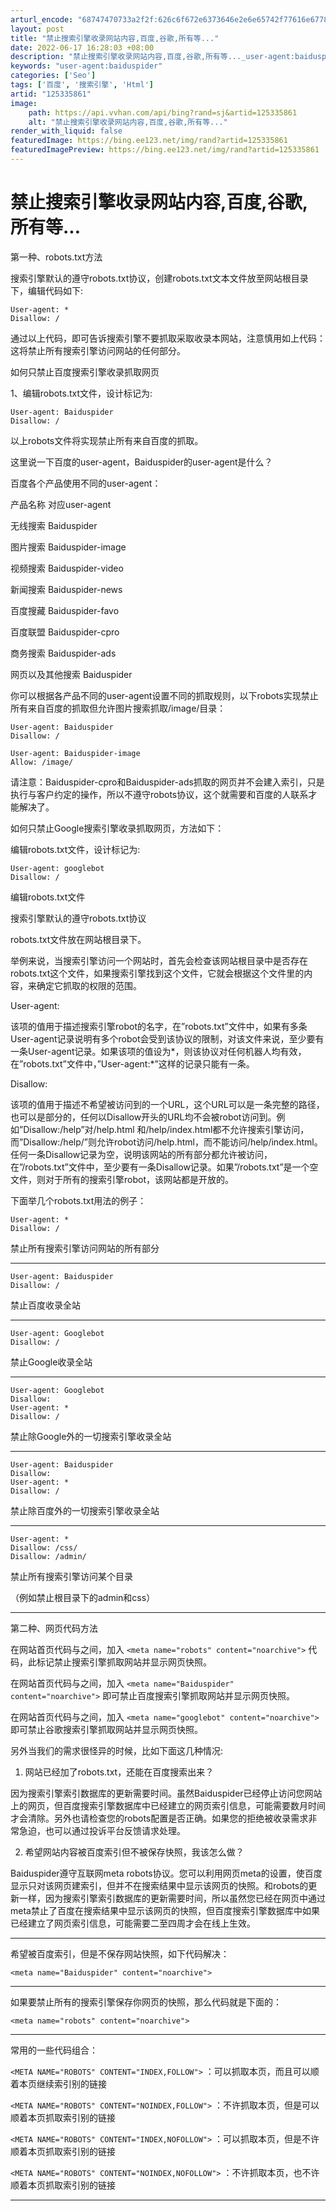 ```yaml
---
arturl_encode: "68747470733a2f2f:626c6f672e6373646e2e6e65742f77616e6778696e6770732f:61727469636c652f64657461696c732f313235333335383631"
layout: post
title: "禁止搜索引擎收录网站内容,百度,谷歌,所有等..."
date: 2022-06-17 16:28:03 +08:00
description: "禁止搜索引擎收录网站内容,百度,谷歌,所有等..._user-agent:baiduspider"
keywords: "user-agent:baiduspider"
categories: ['Seo']
tags: ['百度', '搜索引擎', 'Html']
artid: "125335861"
image:
    path: https://api.vvhan.com/api/bing?rand=sj&artid=125335861
    alt: "禁止搜索引擎收录网站内容,百度,谷歌,所有等..."
render_with_liquid: false
featuredImage: https://bing.ee123.net/img/rand?artid=125335861
featuredImagePreview: https://bing.ee123.net/img/rand?artid=125335861
---
```


# 禁止搜索引擎收录网站内容,百度,谷歌,所有等...

第一种、robots.txt方法

搜索引擎默认的遵守robots.txt协议，创建robots.txt文本文件放至网站根目录下，编辑代码如下:

```
User-agent: *
Disallow: /

```

通过以上代码，即可告诉搜索引擎不要抓取采取收录本网站，注意慎用如上代码：这将禁止所有搜索引擎访问网站的任何部分。

如何只禁止百度搜索引擎收录抓取网页

1、编辑robots.txt文件，设计标记为:

```
User-agent: Baiduspider
Disallow: /

```

以上robots文件将实现禁止所有来自百度的抓取。

这里说一下百度的user-agent，Baiduspider的user-agent是什么？
  
百度各个产品使用不同的user-agent：
  
产品名称 对应user-agent
  
无线搜索 Baiduspider
  
图片搜索 Baiduspider-image
  
视频搜索 Baiduspider-video
  
新闻搜索 Baiduspider-news
  
百度搜藏 Baiduspider-favo
  
百度联盟 Baiduspider-cpro
  
商务搜索 Baiduspider-ads
  
网页以及其他搜索 Baiduspider

你可以根据各产品不同的user-agent设置不同的抓取规则，以下robots实现禁止所有来自百度的抓取但允许图片搜索抓取/image/目录：

```
User-agent: Baiduspider
Disallow: /

User-agent: Baiduspider-image
Allow: /image/

```

请注意：Baiduspider-cpro和Baiduspider-ads抓取的网页并不会建入索引，只是执行与客户约定的操作，所以不遵守robots协议，这个就需要和百度的人联系才能解决了。

如何只禁止Google搜索引擎收录抓取网页，方法如下：

编辑robots.txt文件，设计标记为:

```
User-agent: googlebot
Disallow: /

```

编辑robots.txt文件

搜索引擎默认的遵守robots.txt协议

robots.txt文件放在网站根目录下。

举例来说，当搜索引擎访问一个网站时，首先会检查该网站根目录中是否存在robots.txt这个文件，如果搜索引擎找到这个文件，它就会根据这个文件里的内容，来确定它抓取的权限的范围。

User-agent:
  
该项的值用于描述搜索引擎robot的名字，在”robots.txt”文件中，如果有多条User-agent记录说明有多个robot会受到该协议的限制，对该文件来说，至少要有一条User-agent记录。如果该项的值设为\*，则该协议对任何机器人均有效，在”robots.txt”文件中，”User-agent:\*”这样的记录只能有一条。

Disallow:
  
该项的值用于描述不希望被访问到的一个URL，这个URL可以是一条完整的路径，也可以是部分的，任何以Disallow开头的URL均不会被robot访问到。例如”Disallow:/help”对/help.html 和/help/index.html都不允许搜索引擎访问，而”Disallow:/help/”则允许robot访问/help.html，而不能访问/help/index.html。任何一条Disallow记录为空，说明该网站的所有部分都允许被访问，在”/robots.txt”文件中，至少要有一条Disallow记录。如果”/robots.txt”是一个空文件，则对于所有的搜索引擎robot，该网站都是开放的。

下面举几个robots.txt用法的例子：

```
User-agent: *
Disallow: /

```

禁止所有搜索引擎访问网站的所有部分

---

```
User-agent: Baiduspider
Disallow: /

```

禁止百度收录全站

---

```
User-agent: Googlebot
Disallow: /

```

禁止Google收录全站

---

```
User-agent: Googlebot
Disallow:
User-agent: *
Disallow: /

```

禁止除Google外的一切搜索引擎收录全站

---

```
User-agent: Baiduspider
Disallow:
User-agent: *
Disallow: /

```

禁止除百度外的一切搜索引擎收录全站

---

```
User-agent: *
Disallow: /css/
Disallow: /admin/

```

禁止所有搜索引擎访问某个目录
  
（例如禁止根目录下的admin和css）

---

第二种、网页代码方法

在网站首页代码与之间，加入
`<meta name="robots" content="noarchive">`
代码，此标记禁止搜索引擎抓取网站并显示网页快照。
  
在网站首页代码与之间，加入
`<meta name="Baiduspider" content="noarchive">`
即可禁止百度搜索引擎抓取网站并显示网页快照。
  
在网站首页代码与之间，加入
`<meta name="googlebot" content="noarchive">`
即可禁止谷歌搜索引擎抓取网站并显示网页快照。

另外当我们的需求很怪异的时候，比如下面这几种情况:

1. 网站已经加了robots.txt，还能在百度搜索出来？

因为搜索引擎索引数据库的更新需要时间。虽然Baiduspider已经停止访问您网站上的网页，但百度搜索引擎数据库中已经建立的网页索引信息，可能需要数月时间才会清除。另外也请检查您的robots配置是否正确。如果您的拒绝被收录需求非常急迫，也可以通过投诉平台反馈请求处理。

2. 希望网站内容被百度索引但不被保存快照，我该怎么做？

Baiduspider遵守互联网meta robots协议。您可以利用网页meta的设置，使百度显示只对该网页建索引，但并不在搜索结果中显示该网页的快照。和robots的更新一样，因为搜索引擎索引数据库的更新需要时间，所以虽然您已经在网页中通过meta禁止了百度在搜索结果中显示该网页的快照，但百度搜索引擎数据库中如果已经建立了网页索引信息，可能需要二至四周才会在线上生效。

---

希望被百度索引，但是不保存网站快照，如下代码解决：

```
<meta name="Baiduspider" content="noarchive">

```

---

如果要禁止所有的搜索引擎保存你网页的快照，那么代码就是下面的：

```
<meta name="robots" content="noarchive">

```

---

常用的一些代码组合：

`<META NAME="ROBOTS" CONTENT="INDEX,FOLLOW">`
：可以抓取本页，而且可以顺着本页继续索引别的链接
  
`<META NAME="ROBOTS" CONTENT="NOINDEX,FOLLOW">`
：不许抓取本页，但是可以顺着本页抓取索引别的链接
  
`<META NAME="ROBOTS" CONTENT="INDEX,NOFOLLOW">`
：可以抓取本页，但是不许顺着本页抓取索引别的链接
  
`<META NAME="ROBOTS" CONTENT="NOINDEX,NOFOLLOW">`
：不许抓取本页，也不许顺着本页抓取索引别的链接

---